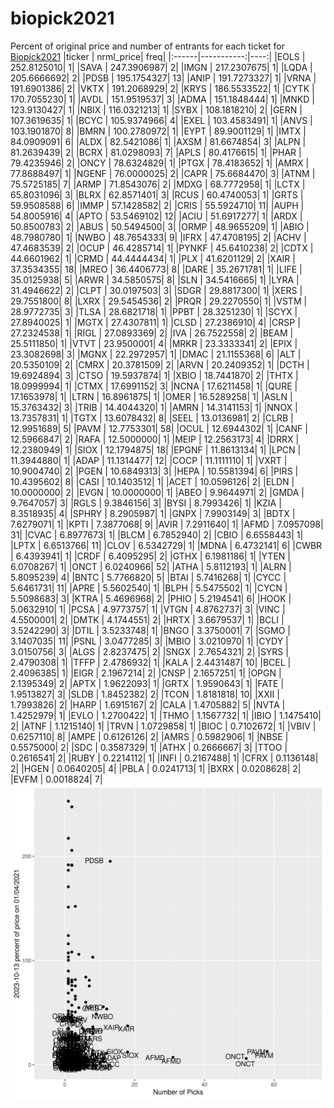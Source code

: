 # biopick2021
Percent of original price and number of entrants for each ticket for [Biopick2021](https://twitter.com/hashtag/Biopick2021)
|ticker |  nrml_price| freq|
|:------|-----------:|----:|
|EOLS   | 252.8125010|    1|
|SAVA   | 247.3906987|    2|
|IMGN   | 217.2307675|    1|
|LQDA   | 205.6666692|    2|
|PDSB   | 195.1754327|   13|
|ANIP   | 191.7273327|    1|
|VRNA   | 191.6901386|    2|
|VKTX   | 191.2068929|    2|
|KRYS   | 186.5533522|    1|
|CYTK   | 170.7055230|    1|
|AVDL   | 151.9519537|    3|
|ADMA   | 151.1848444|    1|
|MNKD   | 123.9130427|    1|
|NBIX   | 116.0321213|    1|
|SYBX   | 108.1818210|    2|
|GERN   | 107.3619635|    1|
|BCYC   | 105.9374966|    4|
|EXEL   | 103.4583491|    1|
|ANVS   | 103.1901870|    8|
|BMRN   | 100.2780972|    1|
|EYPT   |  89.9001129|    1|
|IMTX   |  84.0909091|    6|
|ALDX   |  82.5421086|    1|
|AXSM   |  81.6674854|    3|
|ALPN   |  81.2639439|    2|
|BCRX   |  81.0298093|    7|
|APLS   |  80.4176615|    1|
|PHAR   |  79.4235946|    2|
|ONCY   |  78.6324829|    1|
|PTGX   |  78.4183652|    1|
|AMRX   |  77.8688497|    1|
|NGENF  |  76.0000025|    2|
|CAPR   |  75.6684470|    3|
|ATNM   |  75.5725185|    7|
|ARMP   |  71.8543076|    2|
|MDXG   |  68.7772958|    1|
|LCTX   |  65.8031096|    3|
|BLRX   |  62.8571401|    3|
|RCUS   |  60.4740053|    1|
|GRTS   |  59.9508588|    6|
|IMMP   |  57.1428582|    2|
|CRIS   |  55.5924710|   11|
|AUPH   |  54.8005916|    4|
|APTO   |  53.5469102|   12|
|ACIU   |  51.6917277|    1|
|ARDX   |  50.8500783|    2|
|ABUS   |  50.5494500|    3|
|ORMP   |  48.9655209|    1|
|ABIO   |  48.7980780|    1|
|NWBO   |  48.7654333|    9|
|IFRX   |  47.4708195|    2|
|ACHV   |  47.4683539|    2|
|OCUP   |  46.4285714|    1|
|PYNKF  |  45.6410238|    2|
|CDTX   |  44.6601962|    1|
|CRMD   |  44.4444434|    1|
|PLX    |  41.6201129|    2|
|XAIR   |  37.3534355|   18|
|MREO   |  36.4406773|    8|
|DARE   |  35.2671781|    1|
|LIFE   |  35.0125938|    5|
|ARWR   |  34.5850575|    8|
|SLN    |  34.5416665|    1|
|LYRA   |  31.4946622|    2|
|CLPT   |  30.0197503|    3|
|SDGR   |  29.8817300|    1|
|XERS   |  29.7551800|    8|
|LXRX   |  29.5454536|    2|
|PRQR   |  29.2270550|    1|
|VSTM   |  28.9772735|    3|
|TLSA   |  28.6821718|    1|
|PPBT   |  28.3251230|    1|
|SCYX   |  27.8940025|    1|
|MGTX   |  27.4307811|    1|
|CLSD   |  27.2386910|    4|
|CRSP   |  27.2324538|    1|
|RIGL   |  27.0893369|    2|
|IVA    |  26.7522558|    2|
|BEAM   |  25.5111850|    1|
|VTVT   |  23.9500001|    4|
|MRKR   |  23.3333341|    2|
|EPIX   |  23.3082698|    3|
|MGNX   |  22.2972957|    1|
|DMAC   |  21.1155368|    6|
|ALT    |  20.5350109|    2|
|CMRX   |  20.3781509|    2|
|ARVN   |  20.2409352|    1|
|DCTH   |  19.6924894|    3|
|CTSO   |  19.5937874|    1|
|XBIO   |  18.7441870|    2|
|THTX   |  18.0999994|    1|
|CTMX   |  17.6991152|    3|
|NCNA   |  17.6211458|    1|
|QURE   |  17.1653978|    1|
|LTRN   |  16.8961875|    1|
|OMER   |  16.5289258|    1|
|ASLN   |  15.3763432|    3|
|TRIB   |  14.4044320|    1|
|AMRN   |  14.3141153|    1|
|NNOX   |  13.7357831|    1|
|TGTX   |  13.6078432|    8|
|SEEL   |  13.0136981|    2|
|CLRB   |  12.9951689|    5|
|PAVM   |  12.7753301|   58|
|OCUL   |  12.6944302|    1|
|CANF   |  12.5966847|    2|
|RAFA   |  12.5000000|    1|
|MEIP   |  12.2563173|    4|
|DRRX   |  12.2380949|    1|
|SIOX   |  12.1794875|   18|
|EPGNF  |  11.8613134|    1|
|LPCN   |  11.3944880|    1|
|ADAP   |  11.1314477|   12|
|COCP   |  11.1111110|    1|
|VXRT   |  10.9004740|    2|
|PGEN   |  10.6849313|    3|
|HEPA   |  10.5581394|    6|
|PIRS   |  10.4395602|    8|
|CASI   |  10.1403512|    1|
|ACET   |  10.0596126|    2|
|ELDN   |  10.0000000|    2|
|EVGN   |  10.0000000|    1|
|ABEO   |   9.9644971|    2|
|GMDA   |   9.7647057|    3|
|RGLS   |   9.3846156|    3|
|BYSI   |   8.7993426|    1|
|KZIA   |   8.3518935|    4|
|SPHRY  |   8.2905987|    1|
|GNPX   |   7.9903149|    3|
|BDTX   |   7.6279071|    1|
|KPTI   |   7.3877068|    9|
|AVIR   |   7.2911640|    1|
|AFMD   |   7.0957098|   31|
|CVAC   |   6.8977673|    1|
|BLCM   |   6.7852940|    2|
|CBIO   |   6.6558443|    1|
|LPTX   |   6.6513766|   11|
|CLOV   |   6.5342729|    1|
|MDNA   |   6.4732141|    6|
|CWBR   |   6.4393941|    1|
|CRDF   |   6.4095295|    2|
|GTHX   |   6.1981186|    1|
|YTEN   |   6.0708267|    1|
|ONCT   |   6.0240966|   52|
|ATHA   |   5.8112193|    1|
|ALRN   |   5.8095239|    4|
|BNTC   |   5.7766820|    5|
|BTAI   |   5.7416268|    1|
|CYCC   |   5.6461731|   11|
|APRE   |   5.5602540|    1|
|BLPH   |   5.5475502|    1|
|CYCN   |   5.5098683|    3|
|KTRA   |   5.4696968|    2|
|PHIO   |   5.2194541|    6|
|HOOK   |   5.0632910|    1|
|PCSA   |   4.9773757|    1|
|VTGN   |   4.8762737|    3|
|VINC   |   4.5500001|    2|
|DMTK   |   4.1744551|    2|
|HRTX   |   3.6679537|    1|
|BCLI   |   3.5242290|    3|
|DTIL   |   3.5233748|    1|
|BNGO   |   3.3750001|    7|
|SGMO   |   3.1407035|   11|
|PSNL   |   3.0477285|    3|
|MBIO   |   3.0210970|    1|
|CYDY   |   3.0150756|    3|
|ALGS   |   2.8237475|    2|
|SNGX   |   2.7654321|    2|
|SYRS   |   2.4790308|    1|
|TFFP   |   2.4786932|    1|
|KALA   |   2.4431487|   10|
|BCEL   |   2.4096385|    1|
|EIGR   |   2.1967214|    2|
|CNSP   |   2.1657251|    1|
|OPGN   |   2.1395349|    2|
|APTX   |   1.9622093|    1|
|GRTX   |   1.9590643|    1|
|FATE   |   1.9513827|    3|
|SLDB   |   1.8452382|    2|
|TCON   |   1.8181818|   10|
|XXII   |   1.7993826|    2|
|HARP   |   1.6915167|    2|
|CALA   |   1.4705882|    5|
|NVTA   |   1.4252979|    1|
|EVLO   |   1.2700422|    1|
|THMO   |   1.1567732|    1|
|IBIO   |   1.1475410|    2|
|ATNF   |   1.1215140|    1|
|TRVN   |   1.0729858|    1|
|BIOC   |   0.7102672|    1|
|VBIV   |   0.6257110|    8|
|AMPE   |   0.6126126|    2|
|AMRS   |   0.5982906|    1|
|NBSE   |   0.5575000|    2|
|SDC    |   0.3587329|    1|
|ATHX   |   0.2666667|    3|
|TTOO   |   0.2616541|    2|
|RUBY   |   0.2214112|    1|
|INFI   |   0.2167488|    1|
|CFRX   |   0.1136148|    2|
|HGEN   |   0.0640205|    4|
|PBLA   |   0.0241713|    1|
|BXRX   |   0.0208628|    2|
|EVFM   |   0.0018824|    7|
![retvspicks](biopicks.png?raw=true)
